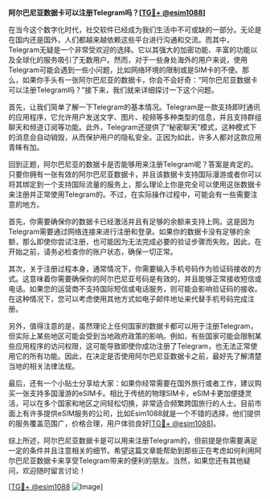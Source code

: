 **阿尔巴尼亚数据卡可以注册Telegram吗？[[TG💪+ @esim1088](https://t.me/s/esim1088)]**

在当今这个数字化时代，社交软件已经成为我们生活中不可或缺的一部分。无论是在国内还是国外，人们都越来越依赖这些平台进行沟通和交流。而其中，Telegram无疑是一个非常受欢迎的选择。它以其强大的加密功能、丰富的功能以及全球化的服务吸引了无数用户。然而，对于一些身处海外的用户来说，使用Telegram可能会遇到一些小问题，比如网络环境的限制或是SIM卡的不便。那么，如果你手头有一张阿尔巴尼亚的数据卡，你会不会好奇：“阿尔巴尼亚数据卡可以注册Telegram吗？”接下来，我们就来详细探讨一下这个问题。

首先，让我们简单了解一下Telegram的基本情况。Telegram是一款支持即时通讯的应用程序，它允许用户发送文字、图片、视频等多种类型的信息，并且支持群组聊天和频道订阅等功能。此外，Telegram还提供了“秘密聊天”模式，这种模式下的消息会自动销毁，从而保护用户的隐私安全。正因为如此，许多人都对这款应用青睐有加。

回到正题，阿尔巴尼亚的数据卡是否能够用来注册Telegram呢？答案是肯定的。只要你拥有一张有效的阿尔巴尼亚数据卡，并且该数据卡支持国际漫游或者你可以将其绑定到一个支持国际流量的服务上，那么理论上你是完全可以使用这张数据卡来注册并正常使用Telegram的。不过，在实际操作过程中，可能会有一些需要注意的地方。

首先，你需要确保你的数据卡已经激活并且有足够的余额来支持上网。这是因为Telegram需要通过网络连接来进行注册和登录。如果你的数据卡没有足够的余额，那么即使你尝试注册，也可能因为无法完成必要的验证步骤而失败。因此，在开始之前，请务必检查你的账户状态，确保一切正常。

其次，关于注册过程本身，通常情况下，你需要输入手机号码作为验证码接收的方式。这意味着你需要确保你的阿尔巴尼亚号码是有效的，并且能够正常接收短信或电话。如果您的运营商不支持国际短信或电话服务，则可能会影响验证码的接收。在这种情况下，您可以考虑使用其他方式如电子邮件地址来代替手机号码完成注册。

另外，值得注意的是，虽然理论上任何国家的数据卡都可以用于注册Telegram，但实际上某些地区可能会受到当地政府政策的影响。例如，有些国家可能会限制某些应用程序的访问权限，这可能导致即使你成功注册了Telegram，也无法正常使用它的所有功能。因此，在决定是否使用阿尔巴尼亚数据卡之前，最好先了解清楚当地的相关法律法规。

最后，还有一个小贴士分享给大家：如果你经常需要在国外旅行或者工作，建议购买一张支持多国漫游的eSIM卡。相比于传统的物理SIM卡，eSIM卡更加便捷灵活，可以在多个国家和地区之间轻松切换，非常适合频繁跨国旅行的人士。目前市面上有许多提供eSIM服务的公司，比如Esim1088就是一个不错的选择，他们提供的服务覆盖范围广，价格合理，用户体验良好[[TG💪+ @esim1088](https://t.me/s/esim1088)]。

综上所述，阿尔巴尼亚数据卡是可以用来注册Telegram的，但前提是你需要满足一定的条件并且注意相关的细节。希望这篇文章能帮助到那些正在考虑如何利用阿尔巴尼亚数据卡来享受Telegram带来的便利的朋友。当然，如果您还有其他疑问，欢迎随时留言讨论！

[[TG💪+ @esim1088](https://t.me/s/esim1088) ![Image](https://i.postimg.cc/4NQfJmqS/Snipaste-2025-05-13-00-14-12.png)]